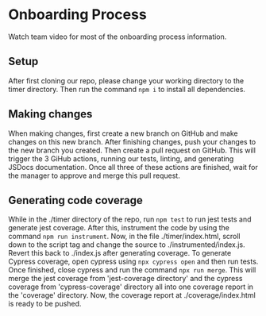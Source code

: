 # Onboarding Process

Watch team video for most of the onboarding process information. 

## Setup 
After first cloning our repo, please change your working directory to the timer directory. Then run the command `npm i` to install all dependencies. 

## Making changes
When making changes, first create a new branch on GitHub and make changes on this new branch. After finishing changes, push your changes to the new branch you created. Then create a pull request on GitHub. This will trigger the 3 GiHub actions, running our tests, linting, and generating JSDocs documentation. Once all three of these actions are finished, wait for the manager to approve and merge this pull request.  

## Generating code coverage
While in the ./timer directory of the repo, run `npm test` to run jest tests and generate jest coverage. After this, instrument the code by using the command `npm run instrument`.
Now, in the file ./timer/index.html, scroll down to the script tag and change the source to ./instrumented/index.js. Revert this back to ./index.js after generating coverage. To generate
Cypress coverage, open cypress using `npx cypress open` and then run tests. Once finished, close cypress and run the command `npx run merge`. This will merge the jest
coverage from 'jest-coverage directory' and the cypress coverage from 'cypress-coverage' directory all into one coverage report in the 'coverage' directory. Now, the coverage
report at ./coverage/index.html is ready to be pushed. 

